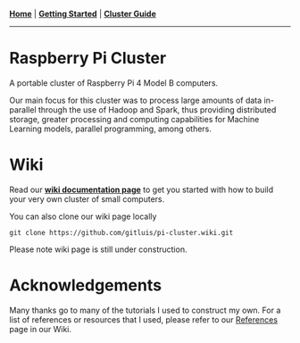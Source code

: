 [**Home**](https://github.com/gitluis/pi-cluster/wiki) | [**Getting Started**](https://github.com/gitluis/pi-cluster/wiki/Getting-Started) | [**Cluster Guide**](https://github.com/gitluis/pi-cluster/wiki/Cluster-Guide)

---

# Raspberry Pi Cluster

A portable cluster of Raspberry Pi 4 Model B computers.

Our main focus for this cluster was to process large amounts of data in-parallel through the use of Hadoop and Spark, thus providing distributed storage, greater processing and computing capabilities for Machine Learning models, parallel programming, among others.

# Wiki

Read our [**wiki documentation page**](https://github.com/gitluis/pi-cluster/wiki) to get you started with how to build your very own cluster of small computers.

You can also clone our wiki page locally
```cli
git clone https://github.com/gitluis/pi-cluster.wiki.git
```

Please note wiki page is still under construction.

# Acknowledgements

Many thanks go to many of the tutorials I used to construct my own. For a list of references or resources that I used, please refer to our [References](https://github.com/gitluis/pi-cluster/wiki/References) page in our Wiki.
